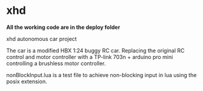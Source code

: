 xhd
===

**All the working code are in the deploy folder**


xhd autonomous car project

The car is a modified HBX 1:24 buggy RC car. Replacing the original RC control and motor controller with a TP-link 703n + arduino pro mini controlling a brushless motor controller.

nonBlockInput.lua is a test file to achieve non-blocking input in lua using the posix extension.
